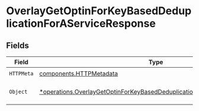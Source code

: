 # OverlayGetOptinForKeyBasedDeduplicationForAServiceResponse


## Fields

| Field                                                                                                                                                                   | Type                                                                                                                                                                    | Required                                                                                                                                                                | Description                                                                                                                                                             |
| ----------------------------------------------------------------------------------------------------------------------------------------------------------------------- | ----------------------------------------------------------------------------------------------------------------------------------------------------------------------- | ----------------------------------------------------------------------------------------------------------------------------------------------------------------------- | ----------------------------------------------------------------------------------------------------------------------------------------------------------------------- |
| `HTTPMeta`                                                                                                                                                              | [components.HTTPMetadata](../../models/components/httpmetadata.md)                                                                                                      | :heavy_check_mark:                                                                                                                                                      | N/A                                                                                                                                                                     |
| `Object`                                                                                                                                                                | [*operations.OverlayGetOptinForKeyBasedDeduplicationForAServiceResponseBody](../../models/operations/overlaygetoptinforkeybaseddeduplicationforaserviceresponsebody.md) | :heavy_minus_sign:                                                                                                                                                      | The request has succeeded.                                                                                                                                              |